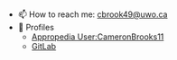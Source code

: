 - 📫 How to reach me: cbrook49@uwo.ca
- 👤 Profiles
  - [Appropedia User:CameronBrooks11](https://www.appropedia.org/User:CameronBrooks11)
  - [GitLab](https://gitlab.com/cameronkbrooks)
